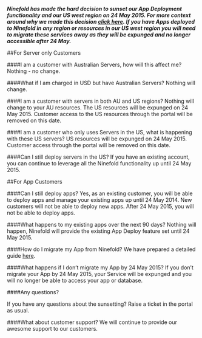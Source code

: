 
***__Ninefold has made the hard decision to sunset our App Deployment functionality and our US west region on 24 May 2015.  For more context around why we made this decision [click here](http://ninefold.com/news/2015/02/17/containers-servers-and-ninefold/).  If you have Apps deployed to Ninefold in any region or resources in our US west region you will need to migrate these services away as they will be expunged and no longer accessible after 24 May.__***

##For Server only Customers

####I am a customer with Australian Servers, how will this affect me?
Nothing - no change.

####What if I am charged in USD but have Australian Servers?
Nothing will change.

####I am a customer with servers in both AU and US regions?
Nothing will change to your AU resources.  The US resources will be expunged on 24 May 2015. Customer access to the US resources through the portal will be removed on this date.

####I am a customer who only uses Servers in the US, what is happening with these US servers?
US resources will be expunged on 24 May 2015. Customer access through the portal will be removed on this date.

####Can I still deploy servers in the US?
If you have an existing account, you can continue to leverage all the Ninefold functionality up until 24 May 2015.  

##For App Customers

####Can I still deploy apps?
Yes, as an existing customer, you will be able to deploy apps and manage your existing apps up until 24 May 2014. New customers will not be able to deploy new apps. After 24 May 2015, you will not be able to deploy apps.
 
####What happens to my existing apps over the next 90 days?
Nothing will happen, Ninefold will provide the existing App Deploy feature set until 24 May 2015.

####How do I migrate my App from Ninefold?
We have prepared a detailed guide [here](http://help.ninefold.com/apps/how_to_migrate_your_rails_app_off_of_ninefold/).

####What happens if I don’t migrate my App by 24 May 2015?
If you don’t migrate your App by 24 May 2015, your Service will be expunged and you will no longer be able to access your app or database. 

####Any questions?

If you have any questions about the sunsetting?
Raise a ticket in the portal as usual.

####What about customer support?
We will continue to provide our awesome support to our customers.
